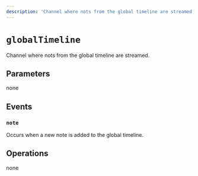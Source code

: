 ```yaml
---
description: 'Channel where nots from the global timeline are streamed.'
---
```


# `globalTimeline`

Channel where nots from the global timeline are streamed.

## Parameters

none

## Events

### `note`

<MkSchemaViewer :schema="{
	$ref: 'misskey://Note'
}"/>

Occurs when a new note is added to the global timeline.

## Operations

none
